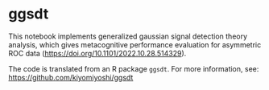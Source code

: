 # ggsdt

This notebook implements generalized gaussian signal detection
theory analysis, which gives metacognitive performance evaluation for
asymmetric ROC data (<https://doi.org/10.1101/2022.10.28.514329>).

The code is translated from an R package `ggsdt`.
For more information, see: <https://github.com/kiyomiyoshi/ggsdt>